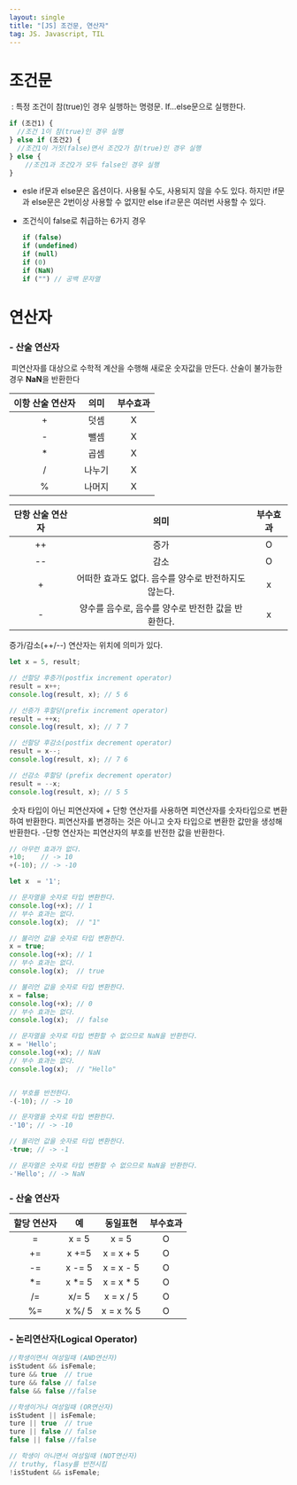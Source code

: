 ```yaml
---
layout: single
title: "[JS] 조건문, 연산자"
tag: JS. Javascript, TIL
---
```


# 조건문

​	: 특정 조건이 참(true)인 경우 실행하는 명령문. If...else문으로 실행한다.

~~~ jsx
if (조건1) {
  //조건 1이 참(true)인 경우 실행
} else if (조건2) {
  //조건1이 거짓(false)면서 조건2가 참(true)인 경우 실행
} else {
	//조건1과 조건2가 모두 false인 경우 실행
}

~~~

* esle if문과 else문은 옵션이다. 사용될 수도, 사용되지 않을 수도 있다. 하지만 if문과 else문은 2번이상 사용할 수 없지만 else ifㄹ문은 여러번 사용할 수 있다. 

 - 조건식이 false로 취급하는 6가지 경우

   ~~~ javascript
   if (false)
   if (undefined)
   if (null)
   if (0)
   if (NaN)
   if ("") // 공백 문자열
   
   ~~~

   





# 연산자

 ### 	- 산술 연산자

​		피연산자를 대상으로 수학적 계산을 수행해 새로운 숫자값을 만든다. 산술이 불가능한 경우 **NaN**을 반환한다

| 이항 산술 연산자 |  의미  | 부수효과 |
| :--------------: | :----: | :------: |
|        +         |  덧셈  |    X     |
|        -         |  뺄셈  |    X     |
|        *         |  곱셈  |    X     |
|        /         | 나누기 |    X     |
|        %         | 나머지 |    X     |

| 단항 산술 연산자 |                         의미                         | 부수효과 |
| :--------------: | :--------------------------------------------------: | :------: |
|        ++        |                         증가                         |    O     |
|        --        |                         감소                         |    O     |
|        +         | 어떠한 효과도 없다. 음수를 양수로 반전하지도 않는다. |    x     |
|        -         |  양수를 음수로, 음수를 양수로 반전한 값을 반환한다.  |    x     |

증가/감소(++/--) 연산자는 위치에 의미가 있다.

```js
let x = 5, result;

// 선할당 후증가(postfix increment operator)
result = x++;
console.log(result, x); // 5 6

// 선증가 후할당(prefix increment operator)
result = ++x;
console.log(result, x); // 7 7

// 선할당 후감소(postfix decrement operator)
result = x--;
console.log(result, x); // 7 6

// 선감소 후할당 (prefix decrement operator)
result = --x;
console.log(result, x); // 5 5
```

​	숫자 타입이 아닌 피연산자에 + 단항 연산자를 사용하면 피연산자를 숫자타입으로 변환하여 반환한다. 피연산자를 변경하는 것은 아니고 숫자 타입으로 변환한 값만을 생성해 반환한다. -단항 연산자는 피연산자의 부호를 반전한 값을 반환한다. 

```js
// 아무런 효과가 없다.
+10;    // -> 10
+(-10); // -> -10

let x  = '1';

// 문자열을 숫자로 타입 변환한다.
console.log(+x); // 1
// 부수 효과는 없다.
console.log(x);  // "1"

// 불리언 값을 숫자로 타입 변환한다.
x = true;
console.log(+x); // 1
// 부수 효과는 없다.
console.log(x);  // true

// 불리언 값을 숫자로 타입 변환한다.
x = false;
console.log(+x); // 0
// 부수 효과는 없다.
console.log(x);  // false

// 문자열을 숫자로 타입 변환할 수 없으므로 NaN을 반환한다.
x = 'Hello';
console.log(+x); // NaN
// 부수 효과는 없다.
console.log(x);  // "Hello"


// 부호를 반전한다.
-(-10); // -> 10

// 문자열을 숫자로 타입 변환한다.
-'10'; // -> -10

// 불리언 값을 숫자로 타입 변환한다.
-true; // -> -1

// 문자열은 숫자로 타입 변환할 수 없으므로 NaN을 반환한다.
-'Hello'; // -> NaN
```



###		- 산술 연산자

| 할당 연산자 |   예   | 동일표현  | 부수효과 |
| :---------: | :----: | :-------: | :------: |
|      =      | x = 5  |   x = 5   |    O     |
|     +=      | x +=5  | x = x + 5 |    O     |
|     -=      | x -= 5 | x = x - 5 |    O     |
|     *=      | x *= 5 | x = x * 5 |    O     |
|     /=      | x/= 5  | x = x / 5 |    O     |
|     %=      | x %/ 5 | x = x % 5 |    O     |



### 	- 논리연산자(Logical Operator)

~~~ javascript
//학생이면서 여성일때 (AND연산자)
isStudent && isFemale; 
ture && true  // true
ture && false // false
false && false //false

//학생이거나 여성일때 (OR연산자)
isStudent || isFemale; 
ture || true  // true
ture || false // false
false || false //false

// 학생이 아니면서 여성일때 (NOT연산자)
// truthy, flasy를 반전시킴
!isStudent && isFemale;

~~~
